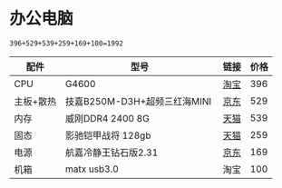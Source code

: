 # 办公电脑

<!-- more -->

`396+529+539+259+169+100=1992`

| 配件 | 型号 | 链接 | 价格 |
| --- | --- | --- | --- |
| CPU | G4600 | [淘宝](https://item.taobao.com/item.htm?id=531338865576) | 396 |
| 主板+散热 | 技嘉B250M-D3H+超频三红海MINI  | [京东](https://item.jd.com/4257400.html) | 529 |
| 内存 | 威刚DDR4 2400 8G  | [天猫](https://detail.tmall.com/item.htm?id=546242276071&skuId=3594110085843) | 539 |
| 固态 | 影驰铠甲战将 128gb | [天猫](https://s.click.taobao.com/32jcPSw) | 259 |
| 电源 | 航嘉冷静王钻石版2.31 | [京东](https://item.jd.com/100421.html) | 169 |
| 机箱 | matx usb3.0 | 淘宝 | 100 |


